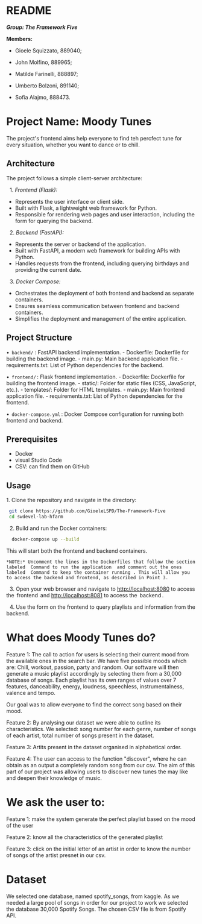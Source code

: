 # **README** 

***Group: The Framework Five***

**Members:** 

- Gioele Squizzato, 889040; 

- John Molfino, 889965; 

- Matilde Farinelli, 888897; 

- Umberto Bolzoni, 891140; 

- Sofia Alajmo, 888473.


# **Project Name:** Moody Tunes 
The project's frontend aims help everyone to find teh percfect tune for every situation, whether you want to dance or to chill. 

## Architecture 
The project follows a simple client-server architecture:

 1.⁠ ⁠*Frontend (Flask):*
   - Represents the user interface or client side.
   - Built with Flask, a lightweight web framework for Python.
   - Responsible for rendering web pages and user interaction, including the form for querying the backend.

 2.⁠ ⁠*Backend (FastAPI):*
   - Represents the server or backend of the application.
   - Built with FastAPI, a modern web framework for building APIs with Python.
   - Handles requests from the frontend, including querying birthdays and providing the current date.

 3.⁠ ⁠*Docker Compose:*
   - Orchestrates the deployment of both frontend and backend as separate containers.
   - Ensures seamless communication between frontend and backend containers.
   - Simplifies the deployment and management of the entire application.

## Project Structure

•⁠  ⁠⁠ `backend/` : FastAPI backend implementation.
    - Dockerfile: Dockerfile for building the backend image.
    - main.py: Main backend application file.
    - requirements.txt: List of Python dependencies for the backend.
    
•⁠  ⁠⁠ `frontend/` ⁠: Flask frontend implementation.
    - Dockerfile: Dockerfile for building the frontend image.
    - static/: Folder for static files (CSS, JavaScript, etc.).
    - templates/: Folder for HTML templates.
    - main.py: Main frontend application file.
    - requirements.txt: List of Python dependencies for the frontend.
    
•⁠  ⁠⁠ `docker-compose.yml` ⁠: Docker Compose configuration for running both frontend and backend. 

## Prerequisites
- Docker
- visual Studio Code
- CSV: can find them on GitHub

## Usage 

 1.⁠ ⁠Clone the repository and navigate in the directory:

   ```bash
    git clone https://github.com/GioeleLSPD/The-Framework-Five
    cd swdevel-lab-hfarm
   ```

 2.⁠ ⁠Build and run the Docker containers:

  ```bash
    docker-compose up --build
  ```

This will start both the frontend and backend containers.
    
	⁠*NOTE:* Uncomment the lines in the Dockerfiles that follow the section labeled ⁠ Command to run the application ⁠ and comment out the ones labeled ⁠ Command to keep the container running ⁠. This will allow you to access the backend and frontend, as described in Point 3.

 3.⁠ ⁠Open your web browser and navigate to [http://localhost:8080](http://localhost:8080) to access the ⁠ frontend ⁠ and [http://localhost:8081](http://localhost:8081) to access the ⁠ backend ⁠.

 4.⁠ ⁠Use the form on the frontend to query playlists and information  from the backend.

# **What does Moody Tunes do?** 

Feature 1: The call to action for users is selecting their current mood from the available ones in the search bar. We have five possible moods which are: Chill, workout, passion, party and random. Our software will then generate a music playlist accordingly by selecting them from a 30,000 database of songs. Each playlist has its own ranges of values over 7 features, danceability, energy, loudness, speechless, instrumentalness, valence and tempo.

Our goal was to allow everyone to find the correct song based on their mood. 

Feature 2: By analysing our dataset we were able to outline its characteristics. We selected: song number for each genre, number of songs of each artist, total number of songs present in the dataset. 

Feature 3: Artits present in the dataset organised in alphabetical order. 

Feature 4: The user can access to the function "discover", where he can obtain as an output a completely random song from our csv. The aim of this part of our project was allowing users to discover new tunes the may like and deepen their knowledge of music. 


# **We ask the user to:** 

Feature 1: make the system generate the perfect playlist based on the mood of the user 

Feature 2: know all the characteristics of the generated playlist 

Feature 3: click on the initial letter of an artist in order to know the number of songs of the artist presnet in our csv. 

# **Dataset**

We selected one database, named spotify\_songs, from kaggle. As we needed a large pool of songs in order for our project to work we selected the database 30,000 Spotify Songs. The chosen CSV file is from Spotify API.


